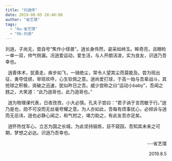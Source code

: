 ```yaml
---
title: "刘逍传"
date: 2019-08-05 20:48:08
author: "省艺璞"
tags: 
  - "Au-省艺璞"
  - "Ob-刘逍"
---
```


<p>刘逍，子尚无，尝自号&ldquo;焦作小怪兽&rdquo;。逍长身伟然，姿采如峙玉。眸奇亮，且眼睑一单一双，帅气侧漏。况逍爱运动，爱生活，与人开朗活泼，实为良友，识逍乃吾幸也。</p>
<p>&nbsp;&nbsp;逍善体术，犹善走，疾步如飞，一骑绝尘，常令人望其尘而莫能及。尝为班出征，勇夺佳绩，举班欢呼，心生钦佩之意。逍尚爱打球，于高一始与吾辈战斗，其抢球之积极，突破之迅速，犹似昨日之吾。威少尝称之曰&ldquo;运动小baby&rdquo;，吾闻之韪之，大笑道：&ldquo;此乃逍哥也，此乃逍哥也。&rdquo;</p>
<p>&nbsp;&nbsp;逍为物理课代表，日夜孜孜，小大必慎。孔夫子尝曰：&ldquo;君子讷于言而敏于行。&rdquo;逍乃是也，勋不可没而无丝毫夸耀之意。为人亦如此，吾每有烦事扰心，必倾诉与逍而无忌讳，逍也必静心闻之，和气拊之，竭力助之，有此友吾亦足矣。</p>
<p>&nbsp;&nbsp;逍怀热忱军心，立志为国之长城，为此坚持锻炼，目不窥园，吾知其未来之可期，梦想之必达。识逍乃吾幸也。</p>
<p style="text-align: right;">&nbsp;&nbsp;&nbsp;&nbsp;&nbsp;&nbsp;&nbsp;&nbsp;&nbsp;&nbsp;&nbsp;&nbsp;&nbsp;&nbsp;&nbsp;&nbsp;&nbsp;&nbsp;&nbsp;&nbsp;&nbsp;&nbsp;&nbsp;&nbsp;&nbsp;&nbsp;&nbsp;&nbsp;&nbsp;&nbsp;&nbsp;&nbsp;&nbsp;&nbsp;&nbsp;&nbsp;&nbsp;&nbsp;&nbsp;&nbsp;&nbsp;&nbsp;&nbsp;&nbsp;&nbsp;&nbsp;&nbsp;&nbsp;&nbsp;&nbsp;&nbsp;&nbsp;&nbsp;&nbsp;&nbsp;&nbsp;&nbsp;&nbsp;&nbsp;&nbsp;&nbsp;&nbsp;&nbsp;&nbsp;&nbsp;&nbsp;&nbsp;&nbsp;&nbsp;&nbsp;&nbsp;---省艺璞</p>
<p style="text-align: right;">&nbsp;&nbsp;&nbsp;&nbsp;&nbsp;&nbsp;&nbsp;&nbsp;&nbsp;&nbsp;&nbsp;&nbsp;&nbsp;&nbsp;&nbsp;&nbsp;&nbsp;&nbsp;&nbsp;&nbsp;&nbsp;&nbsp;&nbsp;&nbsp;&nbsp;&nbsp;&nbsp;&nbsp;&nbsp;&nbsp;&nbsp;&nbsp;&nbsp;&nbsp;&nbsp;&nbsp;&nbsp;&nbsp;&nbsp;&nbsp;&nbsp;&nbsp;&nbsp;&nbsp;&nbsp;&nbsp;&nbsp;&nbsp;&nbsp;&nbsp;&nbsp;&nbsp;&nbsp;&nbsp;&nbsp;&nbsp;&nbsp;&nbsp;&nbsp;&nbsp;&nbsp;&nbsp;&nbsp;&nbsp;&nbsp;&nbsp;&nbsp;&nbsp;&nbsp;&nbsp;&nbsp;&nbsp;2019.8.5</p>